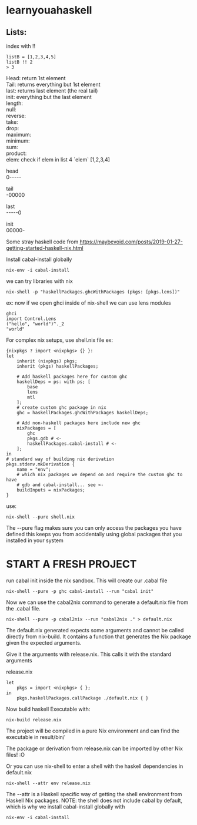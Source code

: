 # learnyouahaskell

## Lists:
index with !!
```
listB = [1,2,3,4,5]
listB !! 2
> 3
```
Head:       return 1st element  
Tail:       returns everything but 1st element  
last:       returns last element (the real tail)  
init:       everything but the last element   
length:     
null:       
reverse:    
take:       
drop:       
maximum:    
minimum:    
sum:        
product:    
elem:       check if elem in list 4 \`elem\` [1,2,3,4]  



head    
0----- 

tail    
-00000 

last    
-----0 

init   
00000-




Some stray haskell code from https://maybevoid.com/posts/2019-01-27-getting-started-haskell-nix.html

Install cabal-install globally
```
nix-env -i cabal-install
```

we can try libraries with nix
```
nix-shell -p "haskellPackages.ghcWithPackages (pkgs: [pkgs.lens])"
```

ex: now if we open ghci inside of nix-shell we can use lens modules
```
ghci
import Control.Lens
("hello", "world")^._2
"world"
```

For complex nix setups, use shell.nix file
ex:
```
{nixpkgs ? import <nixpkgs> {} }:
let
    inherit (nixpkgs) pkgs;
    inherit (pkgs) haskellPackages;

    # Add haskell packages here for custom ghc
    haskellDeps = ps: with ps; [
        base
        lens
        mtl
    ];
    # create custom ghc package in nix 
    ghc = haskellPackages.ghcWithPackages haskellDeps;

    # Add non-haskell packages here include new ghc 
    nixPackages = [
        ghc
        pkgs.gdb # <- 
        haskellPackages.cabal-install # <- 
    ];
in
# standard way of building nix derivation 
pkgs.stdenv.mkDerivation {
    name = "env";
    # which nix packages we depend on and require the custom ghc to have
    # gdb and cabal-install... see <- 
    buildInputs = nixPackages;
}

```
use:
```
nix-shell --pure shell.nix
```
The --pure flag makes sure you can only access the packages you have defined
this keeps you from accidentally using global packages that you installed in your system 


# START A FRESH PROJECT 

run cabal init inside the nix sandbox. This will create our .cabal file
```
nix-shell --pure -p ghc cabal-install --run "cabal init"
```

Now we can use the cabal2nix command to generate a default.nix file from the .cabal file. 
```
nix-shell --pure -p cabal2nix --run "cabal2nix ." > default.nix
```

The default.nix generated expects some arguments and cannot be called directly from nix-build. It contains a function that generates the Nix package given the expected arguments.

Give it the arguments with release.nix. This calls it with the standard arguments

release.nix
```
let
    pkgs = import <nixpkgs> { };
in
    pkgs.haskellPackages.callPackage ./default.nix { }
```

Now build haskell Executable with:
```
nix-build release.nix
```

The project will be compiled in a pure Nix environment and can find the executable in result/bin/ 

The package or derivation from release.nix can be imported by other Nix files! :O 

Or you can use nix-shell to enter a shell with the haskell dependencies in default.nix 
```
nix-shell --attr env release.nix
```
The --attr is a Haskell specific way of getting the shell environment from Haskell Nix packages. NOTE: the shell does not include cabal by default, which is why we install cabal-install globally with 
```
nix-env -i cabal-install
```